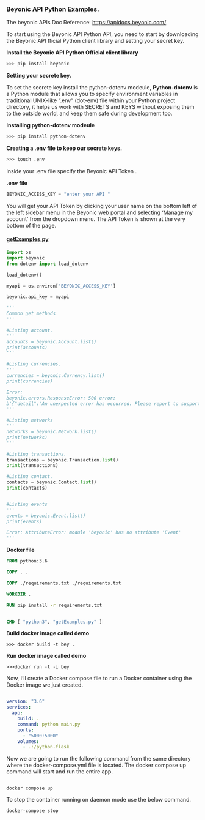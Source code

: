 ### **Beyonic API Python Examples.** 


The beyonic APIs Doc Reference: https://apidocs.beyonic.com/

To start using the Beyonic API Python API, you need to start by downloading the Beyonic API fficial Python client library and setting your secret key.


**Install the Beyonic API Python Official client library** 

```python
>>> pip install beyonic
```

**Setting your secrete key.** 

To set the secrete key install the python-dotenv modeule, **Python-dotenv** is a Python module that allows you to specify environment variables in traditional UNIX-like “.env” (dot-env) file within your Python project directory, it helps us work with SECRETS and KEYS without exposing them to the outside world, and keep them safe during development too.

**Installing python-dotenv modeule**

```python 
>>> pip install python-dotenv
```

**Creating a .env file to keep our secrete keys.**

```bash
>>> touch .env
``` 

Inside your .env file specify the Beyonic API Token . 

**.env file** 
```python
BEYONIC_ACCESS_KEY = "enter your API "
```

You will get your API Token by clicking your user name on the bottom left of the left sidebar menu in the Beyonic web portal and selecting ‘Manage my account’ from the dropdown menu. The API Token is shown at the very bottom of the page.


#### **[getExamples.py](https://github.com/HarunMbaabu/BeyonicAPI-Python-Examples/blob/main/getExamples.py)**

```python
import os 
import beyonic
from dotenv import load_dotenv

load_dotenv()

myapi = os.environ['BEYONIC_ACCESS_KEY']

beyonic.api_key = myapi 

'''
Common get methods 
'''

#Listing account.
'''
accounts = beyonic.Account.list() 
print(accounts)
'''

#Listing currencies.
'''
currencies = beyonic.Currency.list()
print(currencies)

Error:
beyonic.errors.ResponseError: 500 error:
b'{"detail":"An unexpected error has occurred. Please report to support@beyonic.com. Error Id: None"}'
'''

#Listing networks
'''
networks = beyonic.Network.list()
print(networks)
'''

#Listing transactions.
transactions = beyonic.Transaction.list()
print(transactions) 

#Listing contact.
contacts = beyonic.Contact.list() 
print(contacts) 


#Listing events
'''
events = beyonic.Event.list()
print(events)

Error: AttributeError: module 'beyonic' has no attribute 'Event'
'''

```

**Docker file**

```Dockerfile
FROM python:3.6

COPY . .

COPY ./requirements.txt ./requirements.txt

WORKDIR .

RUN pip install -r requirements.txt


CMD [ "python3", "getExamples.py" ]
```

**Build docker image called demo** 

```docker
>>> docker build -t bey .
``` 

**Run docker image called demo**

```docker
>>>docker run -t -i bey 
``` 

Now, I’ll create a Docker compose file to run a Docker container using the Docker image we just created. 


```docker-compose.yml

version: "3.6"
services:
  app:
    build: .
    command: python main.py
    ports:
      - "5000:5000"
    volumes:
      - .:/python-flask
```

Now we are going to run the following command from the same directory where the docker-compose.yml file is located. The docker compose up command will start and run the entire app.

```docker 

docker compose up

``` 

To stop the container running on daemon mode use the below command.

```docker
docker-compose stop
```


